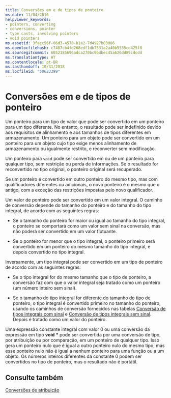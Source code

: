 ```yaml
---
title: Conversões em e de tipos de ponteiro
ms.date: 11/04/2016
helpviewer_keywords:
- pointers, converting
- conversions, pointer
- type casts, involving pointers
- void pointers
ms.assetid: 3facc56f-06d3-4570-b1a2-7d4927b83086
ms.openlocfilehash: c7487cb4fd268edf1db7531a2a40b5535cd425f8
ms.sourcegitcommit: 6052185696adca270bc9bdbec45a626dd89cdcdd
ms.translationtype: HT
ms.contentlocale: pt-BR
ms.lasthandoff: 10/31/2018
ms.locfileid: "50623399"
---
```

# <a name="conversions-to-and-from-pointer-types"></a>Conversões em e de tipos de ponteiro

Um ponteiro para um tipo de valor que pode ser convertido em um ponteiro para um tipo diferente. No entanto, o resultado pode ser indefinido devido aos requisitos de alinhamento e aos tamanhos de tipos diferentes em armazenamento. Um ponteiro para um objeto pode ser convertido em um ponteiro para um objeto cujo tipo exige menos alinhamento de armazenamento ou igualmente restrito, e reconverter sem modificação.

Um ponteiro para `void` pode ser convertido em ou de um ponteiro para qualquer tipo, sem restrição ou perda de informações. Se o resultado for reconvertido no tipo original, o ponteiro original será recuperado.

Se um ponteiro é convertido em outro ponteiro do mesmo tipo, mas com qualificadores diferentes ou adicionais, o novo ponteiro é o mesmo que o antigo, com a exceção das restrições impostas pelo novo qualificador.

Um valor de ponteiro pode ser convertido em um valor integral. O caminho de conversão depende do tamanho do ponteiro e do tamanho do tipo integral, de acordo com as seguintes regras:

- Se o tamanho do ponteiro for maior ou igual ao tamanho do tipo integral, o ponteiro se comportará como um valor sem sinal na conversão, mas não poderá ser convertido em um valor flutuante.

- Se o ponteiro for menor que o tipo integral, o ponteiro primeiro será convertido em um ponteiro do mesmo tamanho do tipo integral, e depois convertido no tipo integral.

Inversamente, um tipo integral pode ser convertido em um tipo de ponteiro de acordo com as seguintes regras:

- Se o tipo integral for do mesmo tamanho que o tipo de ponteiro, a conversão faz com que o valor integral seja tratado como um ponteiro (um número inteiro sem sinal).

- Se o tamanho do tipo integral for diferente do tamanho do tipo de ponteiro, o tipo integral é convertido primeiro no tamanho do ponteiro, usando os caminhos de conversão fornecidos nas tabelas [Conversão de tipos integrais com sinal](../c-language/conversions-from-signed-integral-types.md) e [Conversão de tipos integrais sem sinal](../c-language/conversions-from-unsigned-integral-types.md). Depois é tratado como um valor do ponteiro.

Uma expressão constante integral com valor 0 ou uma conversão da expressão em tipo **void** <strong>\*</strong> pode ser convertida por uma conversão de tipo, por atribuição ou por comparação, em um ponteiro de qualquer tipo. Isso gera um ponteiro nulo que é igual a outro ponteiro nulo do mesmo tipo, mas esse ponteiro nulo não é igual a nenhum ponteiro para uma função ou a um objeto. Os números inteiros diferentes da constante 0 podem ser convertidos no tipo de ponteiro, mas o resultado não é portátil.

## <a name="see-also"></a>Consulte também

[Conversões de atribuição](../c-language/assignment-conversions.md)